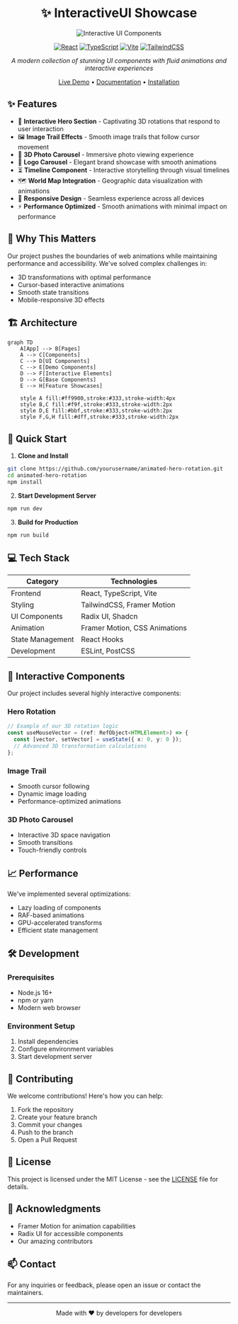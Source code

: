 <div align="center">

# ✨ InteractiveUI Showcase

![Interactive UI Components](https://images.unsplash.com/photo-1618005182384-a83a8bd57fbe)

[![React](https://img.shields.io/badge/React-20232A?style=for-the-badge&logo=react&logoColor=61DAFB)](https://reactjs.org/)
[![TypeScript](https://img.shields.io/badge/TypeScript-007ACC?style=for-the-badge&logo=typescript&logoColor=white)](https://www.typescriptlang.org/)
[![Vite](https://img.shields.io/badge/Vite-B73BFE?style=for-the-badge&logo=vite&logoColor=FFD62E)](https://vitejs.dev/)
[![TailwindCSS](https://img.shields.io/badge/Tailwind_CSS-38B2AC?style=for-the-badge&logo=tailwind-css&logoColor=white)](https://tailwindcss.com/)

*A modern collection of stunning UI components with fluid animations and interactive experiences*

[Live Demo](https://your-demo-link.com) • [Documentation](#documentation) • [Installation](#installation)

</div>

## ✨ Features

- 🎨 **Interactive Hero Section** - Captivating 3D rotations that respond to user interaction
- 🖼️ **Image Trail Effects** - Smooth image trails that follow cursor movement
- 🎠 **3D Photo Carousel** - Immersive photo viewing experience
- 🔄 **Logo Carousel** - Elegant brand showcase with smooth animations
- ⏳ **Timeline Component** - Interactive storytelling through visual timelines
- 🗺️ **World Map Integration** - Geographic data visualization with animations
- 📱 **Responsive Design** - Seamless experience across all devices
- ⚡ **Performance Optimized** - Smooth animations with minimal impact on performance

## 🎯 Why This Matters

Our project pushes the boundaries of web animations while maintaining performance and accessibility. We've solved complex challenges in:

- 3D transformations with optimal performance
- Cursor-based interactive animations
- Smooth state transitions
- Mobile-responsive 3D effects

## 🏗️ Architecture

```mermaid
graph TD
    A[App] --> B[Pages]
    A --> C[Components]
    C --> D[UI Components]
    C --> E[Demo Components]
    D --> F[Interactive Elements]
    D --> G[Base Components]
    E --> H[Feature Showcases]

    style A fill:#ff9900,stroke:#333,stroke-width:4px
    style B,C fill:#f9f,stroke:#333,stroke-width:2px
    style D,E fill:#bbf,stroke:#333,stroke-width:2px
    style F,G,H fill:#dff,stroke:#333,stroke-width:2px
```

## 🚀 Quick Start

1. **Clone and Install**
```bash
git clone https://github.com/yourusername/animated-hero-rotation.git
cd animated-hero-rotation
npm install
```

2. **Start Development Server**
```bash
npm run dev
```

3. **Build for Production**
```bash
npm run build
```

## 💻 Tech Stack

| Category | Technologies |
|----------|-------------|
| Frontend | React, TypeScript, Vite |
| Styling | TailwindCSS, Framer Motion |
| UI Components | Radix UI, Shadcn |
| Animation | Framer Motion, CSS Animations |
| State Management | React Hooks |
| Development | ESLint, PostCSS |

## 🎨 Interactive Components

Our project includes several highly interactive components:

### Hero Rotation
```typescript
// Example of our 3D rotation logic
const useMouseVector = (ref: RefObject<HTMLElement>) => {
  const [vector, setVector] = useState({ x: 0, y: 0 });
  // Advanced 3D transformation calculations
};
```

### Image Trail
- Smooth cursor following
- Dynamic image loading
- Performance-optimized animations

### 3D Photo Carousel
- Interactive 3D space navigation
- Smooth transitions
- Touch-friendly controls

## 📈 Performance

We've implemented several optimizations:
- Lazy loading of components
- RAF-based animations
- GPU-accelerated transforms
- Efficient state management

## 🛠️ Development

### Prerequisites
- Node.js 16+
- npm or yarn
- Modern web browser

### Environment Setup
1. Install dependencies
2. Configure environment variables
3. Start development server

## 🤝 Contributing

We welcome contributions! Here's how you can help:

1. Fork the repository
2. Create your feature branch
3. Commit your changes
4. Push to the branch
5. Open a Pull Request

## 📝 License

This project is licensed under the MIT License - see the [LICENSE](LICENSE) file for details.

## 🌟 Acknowledgments

- Framer Motion for animation capabilities
- Radix UI for accessible components
- Our amazing contributors

## 📫 Contact

For any inquiries or feedback, please open an issue or contact the maintainers.

---

<div align="center">
Made with ❤️ by developers for developers
</div>
